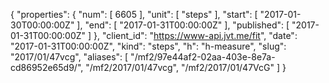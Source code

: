 {
  "properties": {
    "num": [
      6605
    ],
    "unit": [
      "steps"
    ],
    "start": [
      "2017-01-30T00:00:00Z"
    ],
    "end": [
      "2017-01-31T00:00:00Z"
    ],
    "published": [
      "2017-01-31T00:00:00Z"
    ]
  },
  "client_id": "https://www-api.jvt.me/fit",
  "date": "2017-01-31T00:00:00Z",
  "kind": "steps",
  "h": "h-measure",
  "slug": "2017/01/47vcg",
  "aliases": [
    "/mf2/97e44af2-02aa-403e-8e7a-cd86952e65d9/",
    "/mf2/2017/01/47vcg",
    "/mf2/2017/01/47VcG"
  ]
}
